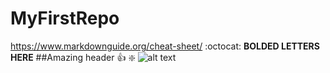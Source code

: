 # MyFirstRepo
https://www.markdownguide.org/cheat-sheet/
:octocat:
**BOLDED LETTERS HERE**
##Amazing header
:+1:
:sparkle:
![alt text](path-to-image-and-filename)
